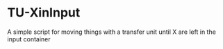 # TU-XinInput
A simple script for moving things with a transfer unit until X are left in the input container
